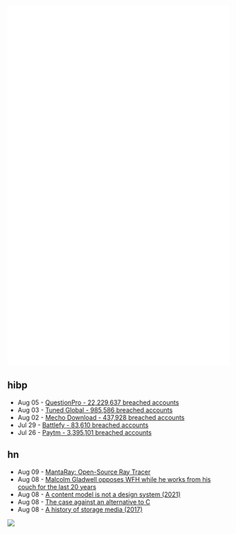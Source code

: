 ![Metrics](https://raw.githubusercontent.com/phixion/phixion/master/metrics.svg)

## hibp

<!--
for https://github.com/phixion/phixion/blob/main/.github/workflows/feeds.yml
-->
<!--START_SECTION:haveibeenpwnd-->
- Aug 05 - [QuestionPro - 22,229,637 breached accounts](https://haveibeenpwned.com/PwnedWebsites#QuestionPro)
- Aug 03 - [Tuned Global - 985,586 breached accounts](https://haveibeenpwned.com/PwnedWebsites#TunedGlobal)
- Aug 02 - [Mecho Download - 437,928 breached accounts](https://haveibeenpwned.com/PwnedWebsites#MechoDownload)
- Jul 29 - [Battlefy - 83,610 breached accounts](https://haveibeenpwned.com/PwnedWebsites#Battlefy)
- Jul 26 - [Paytm - 3,395,101 breached accounts](https://haveibeenpwned.com/PwnedWebsites#Paytm)
<!--END_SECTION:haveibeenpwnd-->

## hn

<!--
for https://github.com/phixion/phixion/blob/main/.github/workflows/feeds.yml
-->
<!--START_SECTION:hn-->
- Aug 09 - [MantaRay: Open-Source Ray Tracer](https://github.com/ange-yaghi/manta-ray)
- Aug 08 - [Malcolm Gladwell opposes WFH while he works from his couch for the last 20 years](https://fortune.com/2022/08/08/malcolm-gladwell-slammed-after-criticizing-wfh-policies-despite-having-worked-remotely-for-decades/)
- Aug 08 - [A content model is not a design system (2021)](https://alistapart.com/article/a-content-model-is-not-a-design-system/)
- Aug 08 - [The case against an alternative to C](https://c3.handmade.network/blog/p/8486-the_case_against_a_c_alternative)
- Aug 08 - [A history of storage media (2017)](https://codewords.recurse.com/issues/seven/a-history-of-storage-media)
<!--END_SECTION:hn-->

<!--
for https://yhype.me
-->
![](https://hit.yhype.me/github/profile?user_id=13013670)
